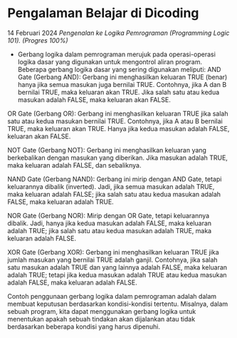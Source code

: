 Pengalaman Belajar di Dicoding
==
14 Februari 2024
*Pengenalan ke Logika Pemrograman (Programming Logic 101). (Progres 100%)*
* Gerbang logika dalam pemrograman merujuk pada operasi-operasi logika dasar yang digunakan untuk mengontrol aliran program. Beberapa gerbang logika dasar yang sering digunakan meliputi:
AND Gate (Gerbang AND): Gerbang ini menghasilkan keluaran TRUE (benar) hanya jika semua masukan juga bernilai TRUE. Contohnya, jika A dan B bernilai TRUE, maka keluaran akan TRUE. Jika salah satu atau kedua masukan adalah FALSE, maka keluaran akan FALSE.

OR Gate (Gerbang OR): Gerbang ini menghasilkan keluaran TRUE jika salah satu atau kedua masukan bernilai TRUE. Contohnya, jika A atau B bernilai TRUE, maka keluaran akan TRUE. Hanya jika kedua masukan adalah FALSE, keluaran akan FALSE.

NOT Gate (Gerbang NOT): Gerbang ini menghasilkan keluaran yang berkebalikan dengan masukan yang diberikan. Jika masukan adalah TRUE, maka keluaran adalah FALSE, dan sebaliknya.

NAND Gate (Gerbang NAND): Gerbang ini mirip dengan AND Gate, tetapi keluarannya dibalik (inverted). Jadi, jika semua masukan adalah TRUE, maka keluaran adalah FALSE; jika salah satu atau kedua masukan adalah FALSE, maka keluaran adalah TRUE.

NOR Gate (Gerbang NOR): Mirip dengan OR Gate, tetapi keluarannya dibalik. Jadi, hanya jika kedua masukan adalah FALSE, maka keluaran adalah TRUE; jika salah satu atau kedua masukan adalah TRUE, maka keluaran adalah FALSE.

XOR Gate (Gerbang XOR): Gerbang ini menghasilkan keluaran TRUE jika jumlah masukan yang bernilai TRUE adalah ganjil. Contohnya, jika salah satu masukan adalah TRUE dan yang lainnya adalah FALSE, maka keluaran adalah TRUE; tetapi jika kedua masukan adalah TRUE atau kedua masukan adalah FALSE, maka keluaran adalah FALSE.

Contoh penggunaan gerbang logika dalam pemrograman adalah dalam membuat keputusan berdasarkan kondisi-kondisi tertentu. Misalnya, dalam sebuah program, kita dapat menggunakan gerbang logika untuk menentukan apakah sebuah tindakan akan dijalankan atau tidak berdasarkan beberapa kondisi yang harus dipenuhi.

